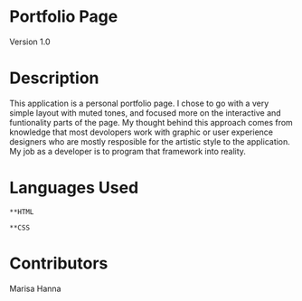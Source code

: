 # Portfolio Page

Version 1.0


# Description

 This application is a personal portfolio page. I chose to go with a very simple layout with muted tones, and focused more on the interactive and funtionality parts of the page. My thought behind this approach comes from knowledge that most devolopers work with graphic or user experience designers who are mostly resposible for the artistic style to the application. My job as a developer is to program that framework into reality.


 # Languages Used

    **HTML

    **CSS



# Contributors

  Marisa Hanna


